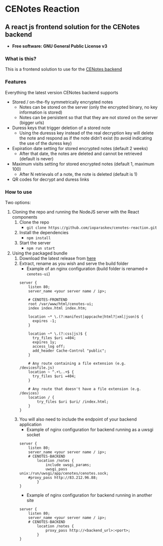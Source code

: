 # CENotes Reaction
## A react js frontend solution for the CENotes backend

- __Free software: GNU General Public License v3__


### What is this?
This is a frontend solution to use for the [CENotes backend](https://github.com/ioparaskev/cenotes)

### Features
Everything the latest version CENotes backend supports 

- Stored / on-the-fly symmetrically encrypted notes
  - Notes can be stored on the server (only the encrypted binary, no key information is stored)
  - Notes can be persistent so that that they are not stored on the server (bigger urls) 
- Duress keys that trigger deletion of a stored note 
  - Using the duresss key instead of the real decryption key will delete the note 
  and respond as if the note didn’t exist (to avoid indicating the use of the duress key)
- Expiration date setting for stored encrypted notes (default 2 weeks)
  - After that date, the notes are deleted and cannot be retrieved (default is never)
- Maximum visits setting for stored encrypted notes (default 1, maximum 100)
  - After N retrievals of a note, the note is deleted (default is 1)
- QR codes for decrypt and duress links


### How to use
Two options:

1. Cloning the repo and running the NodeJS server with the React components
    1. Clone the repo
        -  `git clone https://github.com/ioparaskev/cenotes-reaction.git`
    2. Install the dependencies
        - `npm install`
    3. Start the server
        - `npm run start`
2. Using the packaged bundle
    1. Download the latest release from [here](https://github.com/ioparaskev/cenotes-reaction/releases)
    2. Extract, rename as you wish and serve the build folder
        - Example of an nginx configuration (build folder is renamed-> `cenotes-ui`)
        ```
        server {
            listen 80;
            server_name <your server name / ip>;
        
            # CENOTES-FRONTEND
            root /var/www/html/cenotes-ui;
            index index.html index.htm;
        
            location ~* \.(?:manifest|appcache|html?|xml|json)$ {
              expires -1;
            }
        
            location ~* \.(?:css|js)$ {
              try_files $uri =404;
              expires 1y;
              access_log off;
              add_header Cache-Control "public";
            }
        
            # Any route containing a file extension (e.g. /devicesfile.js)
            location ~ ^.+\..+$ {
              try_files $uri =404;
            }
        
            # Any route that doesn't have a file extension (e.g. /devices)
            location / {
                try_files $uri $uri/ /index.html;
            }
        }
        ```
    3. You will also need to include the endpoint of your backend application
        - Example of nginx configuration for backend running as a uwsgi socket 
        ```
        server {
            listen 80;
            server_name <your server name / ip>;
            # CENOTES-BACKEND
                location /notes {
                    include uwsgi_params;
                    uwsgi_pass  unix:/run/uwsgi/app/cenotes/cenotes.sock;
            #proxy_pass http://83.212.96.88;
                }
        }
        ```
        - Example of nginx configuration for backend running in another site
        ```
        server {
            listen 80;
            server_name <your server name / ip>;
            # CENOTES-BACKEND
                location /notes {
                    proxy_pass http://<backend_url>:<port>;
                }
        }
        ```

